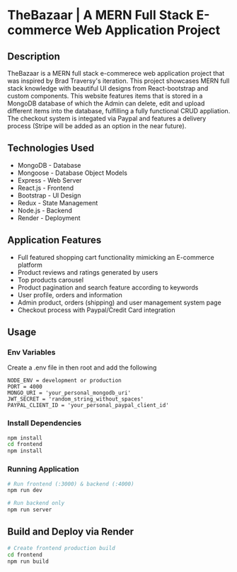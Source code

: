 # TheBazaar | A MERN Full Stack E-commerce Web Application Project 

## Description
TheBazaar is a MERN full stack e-commerece web application project that was inspired by Brad Traversy's iteration. This project showcases MERN full stack knowledge with beautiful UI designs from React-bootstrap and custom components. This website features items that is stored in a MongoDB database of which the Admin can delete, edit and upload different items into the database, fulfilling a fully functional CRUD appliation. The checkout system is integated via Paypal and features a delivery process (Stripe will be added as an option in the near future).  

## Technologies Used
* MongoDB - Database
* Mongoose - Database Object Models
* Express - Web Server
* React.js - Frontend
* Bootstrap - UI Design
* Redux - State Management
* Node.js - Backend
* Render - Deployment

## Application Features 
- Full featured shopping cart functionality mimicking an E-commerce platform
- Product reviews and ratings generated by users 
- Top products carousel 
- Product pagination and search feature according to keywords
- User profile, orders and information 
- Admin product, orders (shipping) and user management system page
- Checkout process with Paypal/Credit Card integration 

## Usage

### Env Variables

Create a .env file in then root and add the following

```
NODE_ENV = development or production
PORT = 4000
MONGO_URI = 'your_personal_mongodb_uri'
JWT_SECRET = 'random_string_without_spaces'
PAYPAL_CLIENT_ID = 'your_personal_paypal_client_id'
```

### Install Dependencies

```bash
npm install
cd frontend
npm install
```

### Running Application

```bash
# Run frontend (:3000) & backend (:4000)
npm run dev

# Run backend only
npm run server
```

## Build and Deploy via Render

```bash
# Create frontend production build
cd frontend
npm run build
```
